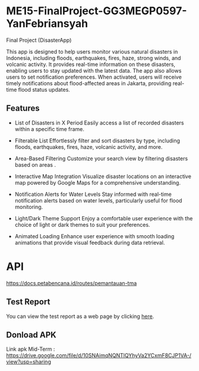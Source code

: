 # ME15-FinalProject-GG3MEGP0597-YanFebriansyah
Final Project (DisasterApp)

This app is designed to help users monitor various natural disasters in Indonesia, including floods, earthquakes, fires, haze, strong winds, and volcanic activity. It provides real-time information on these disasters, enabling users to stay updated with the latest data. The app also allows users to set notification preferences. When activated, users will receive timely notifications about flood-affected areas in Jakarta, providing real-time flood status updates.


## Features

* List of Disasters in X Period
Easily access a list of recorded disasters within a specific time frame.

* Filterable List
Effortlessly filter and sort disasters by type, including floods, earthquakes, fires, haze, volcanic activity, and more.

* Area-Based Filtering
Customize your search view by filtering disasters based on areas .

* Interactive Map Integration
Visualize disaster locations on an interactive map powered by Google Maps for a comprehensive understanding.

* Notification Alerts for Water Levels
Stay informed with real-time notification alerts based on water levels, particularly useful for flood monitoring.

* Light/Dark Theme Support
Enjoy a comfortable user experience with the choice of light or dark themes to suit your preferences.

* Animated Loading
Enhance user experience with smooth loading animations that provide visual feedback during data retrieval.

  

# API
https://docs.petabencana.id/routes/pemantauan-tma


## Test Report

You can view the test report as a web page by clicking <a href="./htmlReport/index.html" target="_blank">here</a>.



## Donload APK
Link apk Mid-Term       : https://drive.google.com/file/d/10SNAimqNQNTlQYhyVa2YCxmF8CJP1VA-/view?usp=sharing


